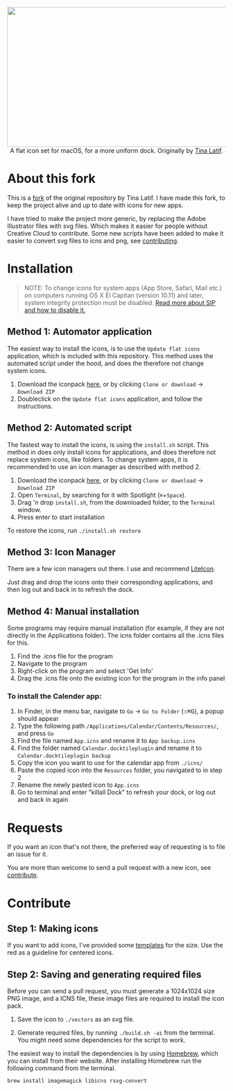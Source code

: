 <p align="center">
  <img width="730" height="323" src="flaticns.png"><br>
  A flat icon set for macOS, for a more uniform dock. Originally by <a href="https://github.com/tinalatif/flat.icns">Tina Latif</a>.
</p>

# About this fork

This is a [fork](https://help.github.com/articles/fork-a-repo/) of the original repository by Tina Latif.
I have made this fork, to keep the project alive and up to date with icons for new apps.

I have tried to make the project more generic, by replacing the Adobe Illustrator files with svg files. Which makes it easier for people without Creative Cloud to contribute.
Some new scripts have been added to make it easier to convert svg files to icns and png, see [contributing](https://github.com/viktorstrate/flat.icns#contribute).

# Installation

> NOTE: To change icons for system apps (App Store, Safari, Mail etc.) on computers running OS X El Capitan (version 10.11) and later, system integrity protection must be disabled. [Read more about SIP and how to disable it.](https://www.howtogeek.com/230424/how-to-disable-system-integrity-protection-on-a-mac-and-why-you-shouldnt/)

## Method 1: Automator application
The easiest way to install the icons, is to use the `Update flat icons` application, which is included with this repository.
This method uses the automated script under the hood, and does the therefore not change system icons.

1. Download the iconpack [here](https://github.com/viktorstrate/flat.icns/archive/master.zip), or by clicking `Clone or download` -> `Download ZIP`
2. Doubleclick on the `Update flat icons` application, and follow the instructions.

## Method 2: Automated script
The fastest way to install the icons, is using the `install.sh` script.
This method in does only install icons for applications, and does therefore not replace system icons, like folders.
To change system apps, it is recommended to use an icon manager as described with method 2.

1. Download the iconpack [here](https://github.com/viktorstrate/flat.icns/archive/master.zip), or by clicking `Clone or download` -> `Download ZIP`
2. Open `Terminal`, by searching for it with Spotlight (`⌘`+`Space`).
3. Drag 'n drop `install.sh`, from the downloaded folder, to the `Terminal` window.
4. Press enter to start installation

To restore the icons, run `./install.sh restore`

## Method 3: Icon Manager

There are a few icon managers out there. I use and recommend [LiteIcon](http://www.freemacsoft.net/liteicon).

Just drag and drop the icons onto their corresponding applications, and then log out and back in to refresh the dock.

## Method 4: Manual installation

Some programs may require manual installation (for example, if they are not directly in the Applications folder). The icns folder contains all the .icns files for this.

1. Find the .icns file for the program
2. Navigate to the program
3. Right-click on the program and select 'Get Info'
4. Drag the .icns file onto the existing icon for the program in the info panel

### To install the Calender app:
1. In Finder, in the menu bar, navigate to `Go` -> `Go to Folder` (<kbd>⇧</kbd><kbd>⌘</kbd><kbd>G</kbd>),
a popup should appear
2. Type the following path `/Applications/Calendar/Contents/Resources/`, and press `Go`
3. Find the file named `App.icns` and rename it to `App backup.icns`
4. Find the folder named `Calendar.docktileplugin` and rename it to `Calendar.docktileplugin backup`
5. Copy the icon you want to use for the calendar app from `./icns/`
6. Paste the copied icon into the `Resources` folder, you navigated to in step 2
7. Rename the newly pasted icon to `App.icns`
8. Go to terminal and enter "killall Dock" to refresh your dock, or log out and back in again


# Requests

If you want an icon that's not there, the preferred way of requesting is to file an issue for it.

You are more than welcome to send a pull request with a new icon, see [contribute](https://github.com/viktorstrate/flat.icns#contribute).

# Contribute

## Step 1: Making icons
If you want to add icons, I've provided some [templates](https://github.com/viktorstrate/flat.icns/tree/master/templates) for the size.
Use the red as a guideline for centered icons.

## Step 2: Saving and generating required files
Before you can send a pull request, you must generate a 1024x1024 size PNG image, and a ICNS file, these image files are required to install the icon pack.

1. Save the icon to `./vectors` as an svg file.

2. Generate required files, by running `./build.sh -ai` from the terminal. You might need some dependencies for the script to work.

The easiest way to install the dependencies is by using [Homebrew](https://brew.sh/), which you can install from their website. After installing Homebrew run the following command from the terminal.

```shell
brew install imagemagick libicns rsvg-convert
```

